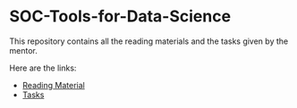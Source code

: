 # SOC-Tools-for-Data-Science

This repository contains all the reading materials and the tasks given by the mentor.

Here are the links:

* [Reading Material](https://github.com/TinyTechieT/SOC-Tools-for-Data-Science/tree/main/reading-material)
* [Tasks](https://github.com/TinyTechieT/SOC-Tools-for-Data-Science/tree/main/tasks)
